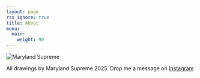 ```yaml
---
layout: page
rss_ignore: true
title: About
menu:
  main:
    weight: 90
---
```


![Maryland Supreme](/images/ms.JPG)

All drawings by Maryland Supreme 2025. Drop me a message on [Instagram](https://www.instagram.com/marylandsupreme/)